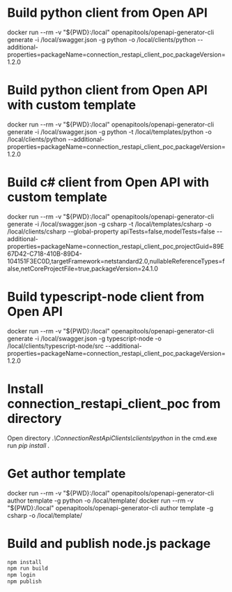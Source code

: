 # Build python client from Open API 

docker run --rm -v "${PWD}:/local" openapitools/openapi-generator-cli generate -i /local/swagger.json -g python -o /local/clients/python --additional-properties=packageName=connection_restapi_client_poc,packageVersion=1.2.0

# Build python client from Open API with custom template
docker run --rm -v "${PWD}:/local" openapitools/openapi-generator-cli generate -i /local/swagger.json -g python -t /local/templates/python -o /local/clients/python --additional-properties=packageName=connection_restapi_client_poc,packageVersion=1.2.0

# Build c# client from Open API with custom template
docker run --rm -v "${PWD}:/local" openapitools/openapi-generator-cli generate -i /local/swagger.json -g csharp -t /local/templates/csharp -o /local/clients/csharp --global-property apiTests=false,modelTests=false --additional-properties=packageName=connection_restapi_client_poc,projectGuid=89E67D42-C718-410B-89D4-104151F3EC0D,targetFramework=netstandard2.0,nullableReferenceTypes=false,netCoreProjectFile=true,packageVersion=24.1.0

# Build typescript-node client from Open API
docker run --rm -v "${PWD}:/local" openapitools/openapi-generator-cli generate -i /local/swagger.json -g typescript-node -o /local/clients/typescript-node/src --additional-properties=packageName=connection_restapi_client_poc,packageVersion=1.2.0

# Install connection_restapi_client_poc from directory

Open directory _.\ConnectionRestApiClients\clients\python_ in the cmd.exe
run _pip install ._

# Get author template
docker run --rm -v "${PWD}:/local" openapitools/openapi-generator-cli author template -g python -o /local/template/
docker run --rm -v "${PWD}:/local" openapitools/openapi-generator-cli author template -g csharp -o /local/template/

# Build and publish node.js package
```sh
npm install
npm run build
npm login
npm publish
```


